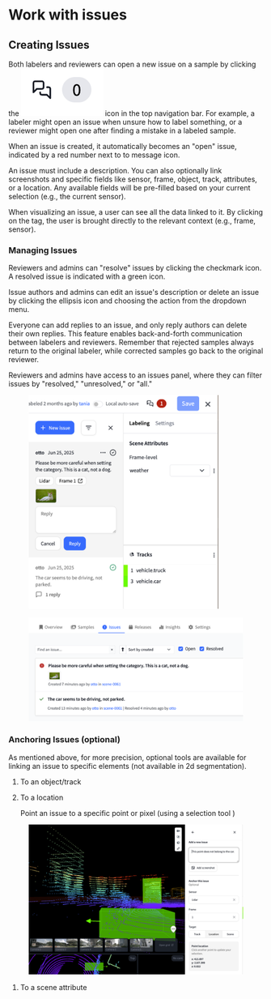 # Work with issues

## Creating Issues

Both labelers and reviewers can open a new issue on a sample by clicking the <img src="../.gitbook/assets/issues icon.png" alt="bubble icon depicting issues with a number next to it" data-size="line"> icon in the top navigation bar. For example, a labeler might open an issue when unsure how to label something, or a reviewer might open one after finding a mistake in a labeled sample.

When an issue is created, it automatically becomes an "open" issue, indicated by a red number next to to message icon.

An issue must include a description. You can also optionally link screenshots and specific fields like sensor, frame, object, track, attributes, or a location. Any available fields will be pre-filled based on your current selection (e.g., the current sensor).&#x20;

When visualizing an issue, a user can see all the data linked to it. By clicking on the tag, the user is brought directly to the relevant context (e.g., frame, sensor).

### Managing Issues

Reviewers and admins can "resolve" issues by clicking the checkmark icon. A resolved issue is indicated with a green icon.

Issue authors and admins can edit an issue's description or delete an issue by clicking the ellipsis icon and choosing the action from the dropdown menu.&#x20;

Everyone can add replies to an issue, and only reply authors can delete their own replies. This feature enables back-and-forth communication between labelers and reviewers. Remember that rejected samples always return to the original labeler, while corrected samples go back to the original reviewer.

Reviewers and admins have access to an issues panel, where they can filter issues by "resolved," "unresolved," or "all."

<figure><img src="../.gitbook/assets/Screenshot 2025-06-25 at 13.54.21.png" alt="" width="375"><figcaption></figcaption></figure>

<figure><img src="../.gitbook/assets/Screenshot 2025-06-25 at 13.56.28.png" alt=""><figcaption></figcaption></figure>

### Anchoring Issues (optional)

As mentioned above, for more precision, optional tools are available for linking an issue to specific elements (not available in 2d segmentation).

1. To an object/track
2.  To a location

    Point an issue to a specific point or pixel (using a selection tool )

<figure><img src="../.gitbook/assets/Screenshot 2025-06-25 at 16.57.07.png" alt="" width="563"><figcaption></figcaption></figure>

1. To a scene attribute

